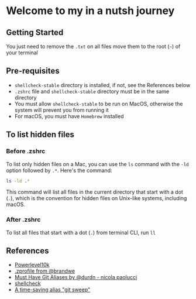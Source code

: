 # Welcome to my in a nutsh journey
## Getting Started
You just need to remove the `.txt` on all files move them to the root (`~`) of your terminal

## Pre-requisites
- `shellcheck-stable` directory is installed, if not, see the References below 
- `.zshrc` file and `shellcheck-stable` directory must be in the same directory
- You must allow `shellcheck-stable` to be run on MacOS, otherwise the system will prevent you from running it
- For macOS, you must have `Homebrew` installed

## To list hidden files
### Before .zshrc
To list only hidden files on a Mac, you can use the `ls` command with the `-ld` option followed by `.*`. Here's the command:

```bash
ls -ld .*
```

This command will list all files in the current directory that start with a dot (`.`), which is the convention for hidden files on Unix-like systems, including macOS.

### After .zshrc
To list all files that start with a dot (`.`) from terminal CLI, run `ll`

## References
- [Powerlevel10k](https://github.com/romkatv/powerlevel10k#getting-started)
- [.zprofile from @brandwe](https://github.com/brandwe/Zprofile)
- [Must Have Git Aliases by @durdn - nicola paolucci](http://durdn.com/blog/2012/11/22/must-have-git-aliases-advanced-examples/)
- [shellcheck](https://github.com/koalaman/shellcheck#from-your-terminal)
- [A time-saving alias "git sweep"](https://dev.to/colinkiama/a-time-saving-git-alias-git-sweep-bhn)